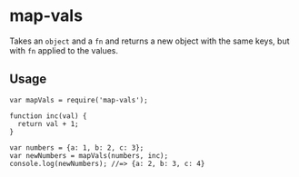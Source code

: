 # map-vals

Takes an `object` and a `fn` and returns a new object with the same keys, but
with `fn` applied to the values.

## Usage

    var mapVals = require('map-vals');

    function inc(val) {
      return val + 1;
    }

    var numbers = {a: 1, b: 2, c: 3};
    var newNumbers = mapVals(numbers, inc);
    console.log(newNumbers); //=> {a: 2, b: 3, c: 4}
